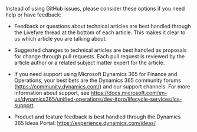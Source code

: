 Instead of using GitHub issues, please consider these options if you need help or have feedback:

-	Feedback or questions about technical articles are best handled through the Livefyre thread at the bottom of each article. This makes it clear to us which article you are talking about.

-	Suggested changes to technical articles are best handled as proposals for change through pull requests. Each pull request is reviewed by the article author or a related subject matter expert for the article.

-	If you need support using Microsoft Dynamics 365 for Finance and Operations, your best bets are the Dynamics 365 community forums (https://community.dynamics.com/) and our support channels. For more information about support, see https://docs.microsoft.com/en-us/dynamics365/unified-operations/dev-itpro/lifecycle-services/lcs-support.

-	Product and feature feedback is best handled through the Dynamics 365 Ideas Portal: https://experience.dynamics.com/ideas/ 
